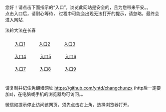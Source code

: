 您好！请点击下面指示的“入口”，浏览此网站是安全的，且为您带来平安。。 <br/>
点击入口后，请耐心等待， 过程中可能会出现无法打开的提示，请忽略，最终会进入网站. </br>

法轮大法在长春<br/>
<div style="padding:10px"><a style="margin:20px" target="_blank" href="https://d2a0rbfqnyqjpz.cloudfront.net/2Qpsp?ykngcftk" id="ccLink1" rel="nofollow">入口1</a> <a target="_blank" style="margin:20px" href="https://d3j7dxdvrdw1wg.cloudfront.net/2Qpsp?gdycc" id="ccLink2" rel="nofollow">入口2</a> <a style="margin:20px" target="_blank" href="https://d1jtjmray32if5.cloudfront.net/2Qpsp?sygsztc" id="ccLink3" rel="nofollow">入口3</a></div>

<div style="padding:10px" ><a style="margin:20px" target="_blank" href="https://d2a0rbfqnyqjpz.cloudfront.net/2Qpsp?ykngcftk" id="ccLink4" rel="nofollow">入口4</a> <a style="margin:20px" href="https://d3j7dxdvrdw1wg.cloudfront.net/2Qpsp?gdycc" target="_blank" id="ccLink5" rel="nofollow">入口5</a> <a style="margin:20px" href="https://d1jtjmray32if5.cloudfront.net/2Qpsp?sygsztc" target="_blank" id="ccLink6" rel="nofollow">入口6</a></div>

<div style="padding:10px"><a style="margin:20px" target="_blank" href="https://d2a0rbfqnyqjpz.cloudfront.net/2Qpsp?ykngcftk" id="ccLink7" rel="nofollow">入口7</a> <a style="margin:20px" href="https://d3j7dxdvrdw1wg.cloudfront.net/2Qpsp?gdycc" target="_blank" id="ccLink8" rel="nofollow">入口8</a> <a style="margin:20px" target="_blank" href="https://d1jtjmray32if5.cloudfront.net/2Qpsp?sygsztc" id="ccLink9" rel="nofollow">入口9</a></div>

<br/>



请复制并记住免翻墙网址 https://github.com/yntd/changchunzx (http后一定要加s)，在电脑或手机的浏览器均可访问。。<br/>

微信如提示停止访问该网页，须先点击右上角，选择浏览器打开。
